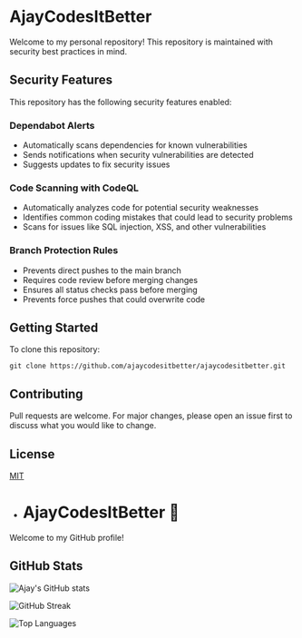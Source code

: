 # AjayCodesItBetter

Welcome to my personal repository! This repository is maintained with security best practices in mind.

## Security Features

This repository has the following security features enabled:

### Dependabot Alerts
- Automatically scans dependencies for known vulnerabilities
- Sends notifications when security vulnerabilities are detected
- Suggests updates to fix security issues

### Code Scanning with CodeQL
- Automatically analyzes code for potential security weaknesses
- Identifies common coding mistakes that could lead to security problems
- Scans for issues like SQL injection, XSS, and other vulnerabilities

### Branch Protection Rules
- Prevents direct pushes to the main branch
- Requires code review before merging changes
- Ensures all status checks pass before merging
- Prevents force pushes that could overwrite code

## Getting Started

To clone this repository:
```
git clone https://github.com/ajaycodesitbetter/ajaycodesitbetter.git
```

## Contributing

Pull requests are welcome. For major changes, please open an issue first to discuss what you would like to change.

## License

[MIT](https://choosealicense.com/licenses/mit/)
- # AjayCodesItBetter 👋

Welcome to my GitHub profile!

## GitHub Stats

![Ajay's GitHub stats](https://github-readme-stats.vercel.app/api?username=ajaycodesitbetter&show_icons=true&theme=radical)

![GitHub Streak](https://github-readme-streak-stats.herokuapp.com/?user=ajaycodesitbetter&theme=radical)

![Top Languages](https://github-readme-stats.vercel.app/api/top-langs/?username=ajaycodesitbetter&layout=compact&theme=radical)


